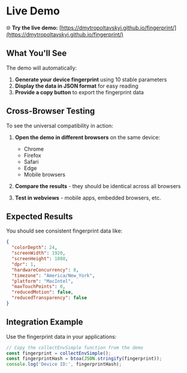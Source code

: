 # Live Demo

🌐 **Try the live demo:** [https://dmytropoltavskyi.github.io/fingerprint/](https://dmytropoltavskyi.github.io/fingerprint/)

## What You'll See

The demo will automatically:
1. **Generate your device fingerprint** using 10 stable parameters
2. **Display the data in JSON format** for easy reading
3. **Provide a copy button** to export the fingerprint data

## Cross-Browser Testing

To see the universal compatibility in action:

1. **Open the demo in different browsers** on the same device:
   - Chrome
   - Firefox  
   - Safari
   - Edge
   - Mobile browsers

2. **Compare the results** - they should be identical across all browsers

3. **Test in webviews** - mobile apps, embedded browsers, etc.

## Expected Results

You should see consistent fingerprint data like:
```json
{
  "colorDepth": 24,
  "screenWidth": 1920,
  "screenHeight": 1080,
  "dpr": 1,
  "hardwareConcurrency": 8,
  "timezone": "America/New_York",
  "platform": "MacIntel",
  "maxTouchPoints": 0,
  "reducedMotion": false,
  "reducedTransparency": false
}
```

## Integration Example

Use the fingerprint data in your applications:
```javascript
// Copy the collectEnvSimple function from the demo
const fingerprint = collectEnvSimple();
const fingerprintHash = btoa(JSON.stringify(fingerprint));
console.log('Device ID:', fingerprintHash);
```

